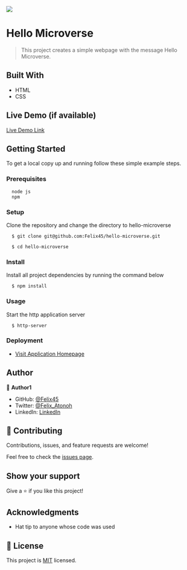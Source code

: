 ![](https://img.shields.io/badge/Microverse-blueviolet)

# Hello Microverse

> This project creates a simple webpage with the message Hello Microverse.


## Built With

- HTML
- CSS


## Live Demo (if available)

[Live Demo Link](https://felix45.github.io/hello-microverse/)


## Getting Started

To get a local copy up and running follow these simple example steps.

### Prerequisites
```
  node js
  npm

```
### Setup
Clone the repository and change the directory to hello-microverse

``` 
  $ git clone git@github.com:Felix45/hello-microverse.git

  $ cd hello-microverse

```

### Install
Install all project dependencies by running the command below
 
``` 
  $ npm install
```
### Usage
Start the http application server
``` 
  $ http-server
```

### Deployment
- [Visit Application Homepage](http://localhost:8080)



## Author

👤 **Author1**

- GitHub: [@Felix45](https://github.com/Felix45)
- Twitter: [@Felix_Atonoh](https://twitter.com/Felix_Atonoh)
- LinkedIn: [LinkedIn](https://www.linkedin.com/in/felix-ouma-639766b0/)


## 🤝 Contributing

Contributions, issues, and feature requests are welcome!

Feel free to check the [issues page](https://github.com/Felix45/hello-microverse/issues).

## Show your support

Give a ⭐️ if you like this project!

## Acknowledgments

- Hat tip to anyone whose code was used

## 📝 License

This project is [MIT](https://github.com/git/git-scm.com/blob/main/MIT-LICENSE.txt) licensed.